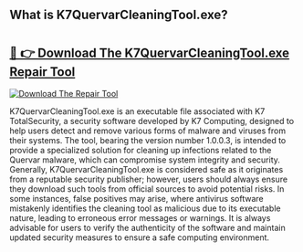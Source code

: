 ## What is K7QuervarCleaningTool.exe? 

# <h2><a href="https://exedetect.com/download.php?K7QuervarCleaningTool.exe">🔗 👉 Download The K7QuervarCleaningTool.exe Repair Tool</a></h2>

[![Download The Repair Tool](https://exedetect.com/download-button.jpg)](https://exedetect.com/download.php?K7QuervarCleaningTool.exe)

K7QuervarCleaningTool.exe is an executable file associated with K7 TotalSecurity, a security software developed by K7 Computing, designed to help users detect and remove various forms of malware and viruses from their systems. The tool, bearing the version number 1.0.0.3, is intended to provide a specialized solution for cleaning up infections related to the Quervar malware, which can compromise system integrity and security. Generally, K7QuervarCleaningTool.exe is considered safe as it originates from a reputable security publisher; however, users should always ensure they download such tools from official sources to avoid potential risks. In some instances, false positives may arise, where antivirus software mistakenly identifies the cleaning tool as malicious due to its executable nature, leading to erroneous error messages or warnings. It is always advisable for users to verify the authenticity of the software and maintain updated security measures to ensure a safe computing environment.